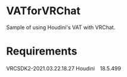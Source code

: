 # VATforVRChat
Sample of using Houdini's VAT with VRChat.
  
# Requirements  
VRCSDK2-2021.03.22.18.27
Houdini　18.5.499
